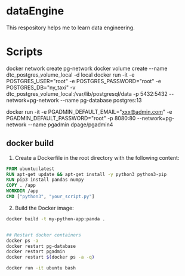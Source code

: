 # dataEngine

This respository helps me to learn data engineering.

# Scripts
docker network create pg-network
docker volume create --name dtc_postgres_volume_local -d local
docker run -it -e POSTGRES_USER="root" -e POSTGRES_PASSWORD="root" -e POSTGRES_DB="ny_taxi" -v dtc_postgres_volume_local:/var/lib/postgresql/data -p 5432:5432 --network=pg-network --name pg-database postgres:13

docker run -it -e PGADMIN_DEFAULT_EMAIL="xxx@admin.com" -e PGADMIN_DEFAULT_PASSWORD="root" -p 8080:80 --network=pg-network --name pgadmin dpage/pgadmin4

## docker build
1. Create a Dockerfile in the root directory with the following content:
```dockerfile
FROM ubuntu:latest
RUN apt-get update && apt-get install -y python3 python3-pip
RUN pip3 install pandas numpy
COPY . /app
WORKDIR /app
CMD ["python3", "your_script.py"]
```
2. Build the Docker image:
```bash
docker build -t my-python-app:panda .


## Restart docker containers
docker ps -a
docker restart pg-database
docker restart pgadmin
docker restart $(docker ps -a -q)

docker run -it ubuntu bash
